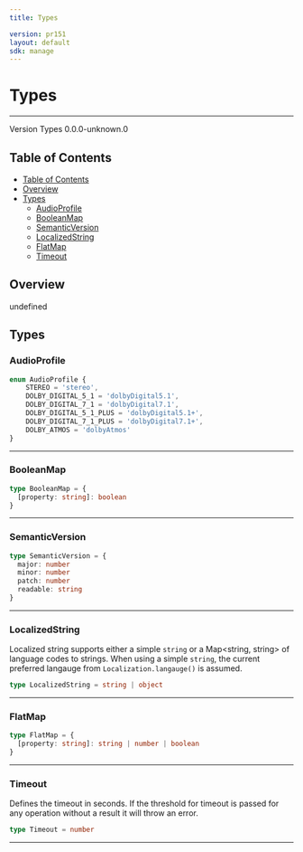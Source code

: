 ```yaml
---
title: Types

version: pr151
layout: default
sdk: manage
---
```


# Types
---
Version Types 0.0.0-unknown.0

## Table of Contents
   - [Table of Contents](#table-of-contents)
   - [Overview](#overview)
   - [Types](#types)
     - [AudioProfile](#audioprofile)
     - [BooleanMap](#booleanmap)
     - [SemanticVersion](#semanticversion)
     - [LocalizedString](#localizedstring)
     - [FlatMap](#flatmap)
     - [Timeout](#timeout)


## Overview
 undefined

## Types

### AudioProfile



```typescript
enum AudioProfile {
	STEREO = 'stereo',
	DOLBY_DIGITAL_5_1 = 'dolbyDigital5.1',
	DOLBY_DIGITAL_7_1 = 'dolbyDigital7.1',
	DOLBY_DIGITAL_5_1_PLUS = 'dolbyDigital5.1+',
	DOLBY_DIGITAL_7_1_PLUS = 'dolbyDigital7.1+',
	DOLBY_ATMOS = 'dolbyAtmos'
}

```



---
### BooleanMap



```typescript
type BooleanMap = {
  [property: string]: boolean
}
```



---
### SemanticVersion



```typescript
type SemanticVersion = {
  major: number
  minor: number
  patch: number
  readable: string
}
```



---
### LocalizedString

Localized string supports either a simple `string` or a Map<string, string> of language codes to strings. When using a simple `string`, the current preferred langauge from `Localization.langauge()` is assumed.

```typescript
type LocalizedString = string | object
```



---
### FlatMap



```typescript
type FlatMap = {
  [property: string]: string | number | boolean
}
```



---
### Timeout

Defines the timeout in seconds. If the threshold for timeout is passed for any operation without a result it will throw an error.

```typescript
type Timeout = number
```



---